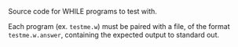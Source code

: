 Source code for WHILE programs to test with.

Each program (ex. `testme.w`) must be paired with a file, of the format `testme.w.answer`, containing the expected output to standard out.

